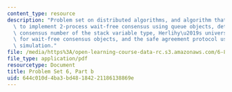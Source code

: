 ```yaml
---
content_type: resource
description: "Problem set on distributed algorithms, and algorithm that shows how\
  \ to implement 2-process wait-free consensus using queue objects, determining the\
  \ consensus number of the stack variable type, Herlihy\u2019s universality construction\
  \ for wait-free consensus objects, and the safe agreement protocol used in the BG\
  \ simulation."
file: /media/https%3A/open-learning-course-data-rc.s3.amazonaws.com/6-852j-distributed-algorithms-fall-2009/644c010d4ba3bd48184221186138869e_MIT6_852JF09_pset6b.pdf
file_type: application/pdf
resourcetype: Document
title: Problem Set 6, Part b
uid: 644c010d-4ba3-bd48-1842-21186138869e
---
```

